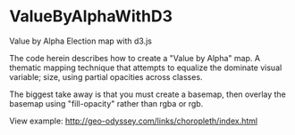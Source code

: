 ValueByAlphaWithD3
==================

Value by Alpha Election map with d3.js

The code herein describes how to create a "Value by Alpha" map. A thematic mapping technique that attempts to equalize the dominate visual variable; size, using partial opacities across classes.

The biggest take away is that you must create a basemap, then overlay the basemap using "fill-opacity" rather than rgba or rgb.

View example:  http://geo-odyssey.com/links/choropleth/index.html
